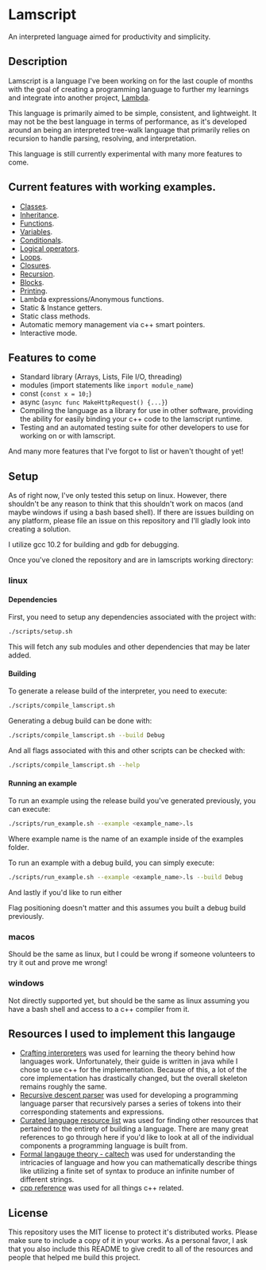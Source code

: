 # Lamscript
An interpreted language aimed for productivity and simplicity.

## Description
Lamscript is a language I've been working on for the last couple of months with
the goal of creating a programming language to further my learnings and
integrate into another project, [Lambda](https://github.com/lambda-sh/lambda).

This language is primarily aimed to be simple, consistent, and lightweight.
It may not be the best language in terms of performance, as it's developed
around an being an interpreted tree-walk language that primarily relies on
recursion to handle parsing, resolving, and interpretation.

This language is still currently experimental with many more features to come.

## Current features with working examples.
* [Classes](examples/class.ls).
* [Inheritance](examples/inheritance.ls).
* [Functions](examples/func.ls).
* [Variables](examples/variable.ls).
* [Conditionals](examples/conditionals.ls).
* [Logical operators](examples/logical.ls).
* [Loops](examples/loops.ls).
* [Closures](examples/closure.ls).
* [Recursion](examples/recursion.ls).
* [Blocks](examples/blocks.ls).
* [Printing](examples/print.ls).
* Lambda expressions/Anonymous functions.
* Static & Instance getters.
* Static class methods.
* Automatic memory management via c++ smart pointers.
* Interactive mode.

## Features to come
* Standard library (Arrays, Lists, File I/O, threading)
* modules (import statements like `import module_name`)
* const (`const x = 10;`)
* async (`async func MakeHttpRequest() {...}`)
* Compiling the language as a library for use in other software, providing the
ability for easily binding your c++ code to the lamscript runtime.
* Testing and an automated testing suite for other developers to use for working
on or with lamscript.

And many more features that I've forgot to list or haven't thought of yet!

## Setup
As of right now, I've only tested this setup on linux. However, there shouldn't
be any reason to think that this shouldn't work on macos (and maybe windows if
using a bash based shell). If there are issues building on any platform, please
file an issue on this repository and I'll gladly look into creating a solution.

I utilize gcc 10.2 for building and gdb for debugging.

Once you've cloned the repository and are in lamscripts working directory:

### linux
#### Dependencies
First, you need to setup any dependencies associated with the project with:
```bash
./scripts/setup.sh
```
This will fetch any sub modules and other dependencies that may be later added.

#### Building
To generate a release build of the interpreter, you need to execute:
```bash
./scripts/compile_lamscript.sh
```

Generating a debug build can be done with:
```bash
./scripts/compile_lamscript.sh --build Debug
```

And all flags associated with this and other scripts can be checked with:
```bash
./scripts/compile_lamscript.sh --help
```

#### Running an example
To run an example using the release build you've generated previously, you can
execute:
```bash
./scripts/run_example.sh --example <example_name>.ls
```
Where example name is the name of an example inside of the examples folder.

To run an example with a debug build, you can simply execute:
```bash
./scripts/run_example.sh --example <example_name>.ls --build Debug
```

And lastly if you'd like to run either

Flag positioning doesn't matter and this assumes you built a debug build
previously.

### macos
Should be the same as linux, but I could be wrong if someone volunteers to try
it out and prove me wrong!

### windows
Not directly supported yet, but should be the same as linux assuming you have a
bash shell and access to a c++ compiler from it.

## Resources I used to implement this langauge
* [Crafting interpreters](http://craftinginterpreters.com/inheritance.html) was
used for learning the theory behind how languages work. Unfortunately, their
guide is written in java while I chose to use c++ for the implementation.
Because of this, a lot of the core implementation has drastically changed, but
the overall skeleton remains roughly the same.
* [Recursive descent parser](https://en.wikipedia.org/wiki/Recursive_descent_parser)
was used for developing a programming language parser that recursively parses a
series of tokens into their corresponding statements and expressions.
* [Curated language resource list](https://www.houseofbots.com/news-detail/4166-4-60-amazing-resources-&-tools-to-learn-programming-language-coding)
was used for finding other resources that pertained to the entirety of building
a language. There are many great references to go through here if you'd like to
look at all of the individual components a programming language is built from.
* [Formal langauge theory - caltech](https://www.its.caltech.edu/~matilde/FormalLanguageTheory.pdf)
was used for understanding the intricacies of language and how you can
mathematically describe things like utilizing a finite set of syntax to produce
an infinite number of different strings.
* [cpp reference](https://en.cppreference.com/w/) was used for all things c++
related.

## License
This repository uses the MIT license to protect it's distributed works. Please
make sure to include a copy of it in your works. As a personal favor, I ask that
you also include this README to give credit to all of the resources and people
that helped me build this project.
